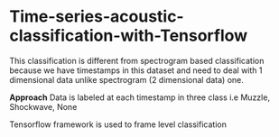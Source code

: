 # Time-series-acoustic-classification-with-Tensorflow

This classification is different from spectrogram based classification because we have timestamps in this dataset and need to deal with 1 dimensional data unlike spectrogram (2 dimensional data) one.

**Approach**
Data is labeled at each timestamp in three class i.e Muzzle, Shockwave, None

Tensorflow framework is used to frame level classification
